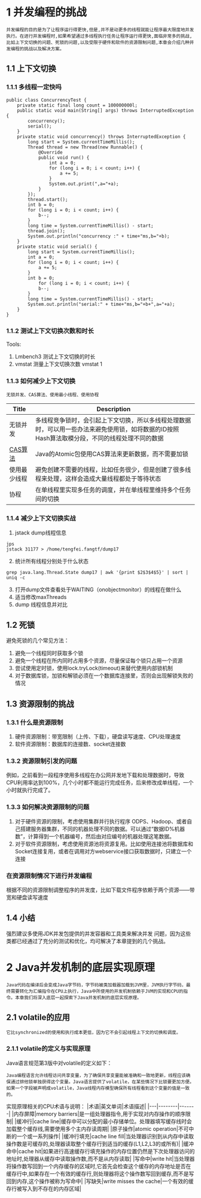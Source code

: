 # 1 并发编程的挑战
```
并发编程的目的是为了让程序运行得更快,但是,并不是动更多的线程就能让程序最大限度地并发执行。在进行并发编程时,如果希望通过多线程执行任务让程序运行得更快,面临非常多的挑战,比如上下文切换的问题、死锁的问题,以及受限于硬件和软件的资源限制问题,本章会介绍几种并发编程的挑战以及解决方案。
```
## 1.1 上下文切换
### 1.1.1 多线程一定快吗
```
public class ConcurrencyTest {
    private static final long count = 100000000l;
    public static void main(String[] args) throws InterruptedException {
        concurrency();
        serial();
    }
    private static void concurrency() throws InterruptedException {
        long start = System.currentTimeMillis();
        Thread thread = new Thread(new Runnable() {
            @Override
            public void run() {
                int a = 0;
                for (long i = 0; i < count; i++) {
                    a += 5;
                }
                System.out.print(",a="+a);
            }
        });
        thread.start();
        int b = 0;
        for (long i = 0; i < count; i++) {
            b--;
        }
        long time = System.currentTimeMillis() - start;
        thread.join();
        System.out.println("concurrency :" + time+"ms,b="+b);
    }
    private static void serial() {
        long start = System.currentTimeMillis();
        int a = 0;
        for (long i = 0; i < count; i++) {
            a += 5;
        }
        int b = 0;
            for (long i = 0; i < count; i++) {
            b--;
        }
        long time = System.currentTimeMillis() - start;
        System.out.println("serial:" + time+"ms,b="+b+",a="+a);
    }
}
```

### 1.1.2 测试上下文切换次数和时长
Tools:
1. Lmbench3     测试上下文切换的时长
2. vmstat       测量上下文切换次数      vmstat 1

### 1.1.3 如何减少上下文切换
```
无锁并发、CAS算法、使用最小线程、使用协程
```
|Title|Description|
|-----|-----------|
|无锁并发|多线程竞争锁时，会引起上下文切换，所以多线程处理数据时，可以用一些办法来避免使用锁，如将数据的ID按照Hash算法取模分段，不同的线程处理不同的数据|
|[CAS算法](https://zh.wikipedia.org/wiki/%E6%AF%94%E8%BE%83%E5%B9%B6%E4%BA%A4%E6%8D%A2)|Java的Atomic包使用CAS算法来更新数据，而不需要加锁|
|使用最少线程|避免创建不需要的线程，比如任务很少，但是创建了很多线程来处理，这样会造成大量线程都处于等待状态|
|协程|在单线程里实现多任务的调度，并在单线程里维持多个任务间的切换|

### 1.1.4 减少上下文切换实战
1. jstack dump线程信息
```
jps
jstack 31177 > /home/tengfei.fangtf/dump17
```
2. 统计所有线程分别处于什么状态
```
grep java.lang.Thread.State dump17 | awk '{print $2$3$4$5}' | sort | uniq -c
```
3. 打开dump文件查看处于WAITING（onobjectmonitor）的线程在做什么
4. 适当修改maxThreads
5. dump 线程信息并对比


## 1.2 死锁

避免死锁的几个常见方法：
1. 避免一个线程同时获取多个锁
2. 避免一个线程在所内同时占用多个资源，尽量保证每个锁只占用一个资源
3. 尝试使用定时锁，使用lock.tryLock(timeout)来替代使用内部锁机制
4. 对于数据库锁，加锁和解锁必须在一个数据库连接里，否则会出现解锁失败的情况

## 1.3 资源限制的挑战

### 1.3.1 什么是资源限制
1. 硬件资源限制：带宽限制（上传、下载），硬盘读写速度、CPU处理速度
2. 软件资源限制：数据库的连接数、socket连接数

### 1.3.2 资源限制引发的问题
例如，之前看到一段程序使用多线程在办公网并发地下载和处理数据时，导致CPU利用率达到100%，几个小时都不能运行完成任务，后来修改成单线程，一个小时就执行完成了。

### 1.3.3 如何解决资源限制的问题
1. 对于硬件资源的限制，考虑使用集群并行执行程序
   ODPS、Hadoop、或者自己搭建服务器集群，不同的机器处理不同的数据。可以通过“数据ID%机器数”，计算得到一个机器编号，然后由对应编号的机器处理这笔数据。
2. 对于软件资源限制，考虑使用资源池将资源复用。比如使用连接池将数据库和Socket连接复用，或者在调用对方webservice接口获取数据时，只建立一个连接

### 在资源限制情况下进行并发编程
根据不同的资源限制调整程序的并发度，比如下载文件程序依赖于两个资源——带宽和硬盘读写速度

## 1.4 小结
强烈建议多使用JDK并发包提供的并发容器和工具类来解决并发
问题，因为这些类都已经通过了充分的测试和优化，均可解决了本章提到的几个挑战。

# 2 Java并发机制的底层实现原理
```
Java代码在编译后会变成Java字节码，字节码被类加载器加载到JVM里，JVM执行字节码，最终需要转化为汇编指令在CPU上执行，Java中所使用的并发机制依赖于JVM的实现和CPU的指令。本章我们将深入底层一起探索下Java并发机制的底层实现原理。
```

## 2.1 volatile的应用
```
它比synchronized的使用和执行成本更低，因为它不会引起线程上下文的切换和调度。
```

### 2.1.1 volatile的定义与实现原理
Java语言规范第3版中对volatile的定义如下：
```
Java编程语言允许线程访问共享变量，为了确保共享变量能被准确和一致地更新，线程应该确保通过排他锁单独获得这个变量。Java语言提供了volatile，在某些情况下比锁要更加方便。如果一个字段被声明成volatile，Java线程内存模型确保所有线程看到这个变量的值是一致的。
```
实现原理相关的CPU术语与说明：
|术语|英文单词|术语描述|
|---|--------|-------|
|内存屏障|memory barriers|是一组处理器指令,用于实现对内存操作的顺序限制|
|缓冲行|cache line|缓存中可以分配的最小存储单位。处理器填写缓存线时会加载整个缓存线,需要使用多个主内存读周期|
|原子操作|atomic operation|不可中断的一个或一系列操作|
|缓冲行填充|cache line fill|当处理器识别到从内存中读取操作数是可缓存的,处理器读取整个缓存行到适当的缓存(L1,L2,L3的或所有)|
|缓冲命中|cache hit|如果进行高速缓存行填充操作的内存位置仍然是下次处理器访问的地址时,处理器从缓存中读取操作数,而不是从内存读取|
|写命中|write hit|当处理器将操作数写回到一个内存缓存的区域时,它首先会检查这个缓存的内存地址是否在缓存行中,如果存在一个有效的缓存行,则处理器将这个操作数写回到缓存,而不是写回到内存,这个操作被称为写命中|
|写缺失|write misses the cache|一个有效的缓存行被写入到不存在的内存区域|